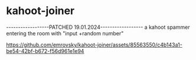 # kahoot-joiner


------------------PATCHED 19.01.2024------------------
a kahoot spammer entering the room with "input +random number"




https://github.com/emrovsky/kahoot-joiner/assets/85563550/c4b143a1-be54-42bf-b672-f56d961e1e94

